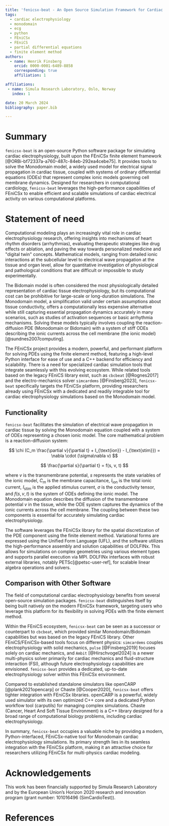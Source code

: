 ```yaml
---
title: 'fenicsx-beat - An Open Source Simulation Framework for Cardiac Electrophysiology'
tags:
  - cardiac electrophysiology
  - monodomain
  - ecg
  - python
  - FEniCSx
  - FEniCS
  - partial differential equations
  - finite element method
authors:
  - name: Henrik Finsberg
    orcid: 0000-0001-6489-8858
    corresponding: true
    affiliation: 1

affiliations:
 - name: Simula Research Laboratory, Oslo, Norway
   index: 1

date: 20 March 2024
bibliography: paper.bib

---
```


# Summary
`fenicsx-beat` is an open-source Python software package for simulating cardiac electrophysiology, built upon the FEniCSx finite element framework [@ORBi-bf72337a-a760-487c-84eb-292ea4cebe75]. It provides tools to solve the Monodomain model, a widely used model for electrical signal propagation in cardiac tissue, coupled with systems of ordinary differential equations (ODEs) that represent complex ionic models governing cell membrane dynamics. Designed for researchers in computational cardiology, `fenicsx-beat` leverages the high-performance capabilities of FEniCSx to enable efficient and scalable simulations of cardiac electrical activity on various computational platforms.


# Statement of need
Computational modeling plays an increasingly vital role in cardiac electrophysiology research, offering insights into mechanisms of heart rhythm disorders (arrhythmias), evaluating therapeutic strategies like drug effects or ablation, and paving the way towards personalized medicine and "digital twin" concepts. Mathematical models, ranging from detailed ionic interactions at the subcellular level to electrical wave propagation at the tissue and organ level, allow for quantitative investigation of physiological and pathological conditions that are difficult or impossible to study experimentally.

The Bidomain model is often considered the most physiologically detailed representation of cardiac tissue electrophysiology, but its computational cost can be prohibitive for large-scale or long-duration simulations. The Monodomain model, a simplification valid under certain assumptions about tissue conductivity, offers a computationally less expensive alternative while still capturing essential propagation dynamics accurately in many scenarios, such as studies of activation sequences or basic arrhythmia mechanisms. Solving these models typically involves coupling the reaction-diffusion PDE (Monodomain or Bidomain) with a system of stiff ODEs describing the ionic currents across the cell membrane (the ionic model) [@sundnes2007computing].

The FEniCSx project provides a modern, powerful, and performant platform for solving PDEs using the finite element method, featuring a high-level Python interface for ease of use and a C++ backend for efficiency and scalability. There is a need for specialized cardiac simulation tools that integrate seamlessly with this evolving ecosystem. While related tools based on the legacy FEniCS library exist, such as `cbcbeat` [@Rognes2017] and the electro-mechanics solver `simcardems` [@Finsberg2023], `fenicsx-beat` specifically targets the FEniCSx platform, providing researchers already using FEniCSx with a dedicated and readily integrable tool for cardiac electrophysiology simulations based on the Monodomain model.


## Functionality
`fenicsx-beat` facilitates the simulation of electrical wave propagation in cardiac tissue by solving the Monodomain equation coupled with a system of ODEs representing a chosen ionic model. The core mathematical problem is a reaction-diffusion system:

$$
\chi (C_m \frac{\partial v}{\partial t} + I_{\text{ion}}  - I_{\text{stim}}) = \nabla \cdot (\sigma\nabla v)
$$

$$
\frac{\partial s}{\partial t} = f(s, v, t)
$$


where $v$ is the transmembrane potential, $s$ represents the state variables of the ionic model, $C_m$ is the membrane capacitance, $I_{\text{ion}}$ is the total ionic current, $I_{\text{stim}}$ is the applied stimulus current, $\sigma$ is the conductivity tensor, and $f(s, v, t)$ is the system of ODEs defining the ionic model. The Monodomain equation describes the diffusion of the transmembrane potential $v$ in the tissue, while the ODE system captures the dynamics of the ionic currents across the cell membrane. The coupling between these two components is essential for accurately simulating cardiac electrophysiology.

The software leverages the FEniCSx library for the spatial discretization of the PDE component using the finite element method. Variational forms are expressed using the Unified Form Language (UFL), and the software utilizes the high-performance assembly and solution capabilities of DOLFINx. This allows for simulations on complex geometries using various element types and supports parallel execution via MPI. DOLFINx interfaces with robust external libraries, notably PETSc[@petsc-user-ref], for scalable linear algebra operations and solvers.

## Comparison with Other Software
The field of computational cardiac electrophysiology benefits from several open-source simulation packages. `fenicsx-beat` distinguishes itself by being built natively on the modern FEniCSx framework, targeting users who leverage this platform for its flexibility in solving PDEs with the finite element method.

Within the FEniCS ecosystem, `fenicsx-beat` can be seen as a successor or counterpart to `cbcbeat`, which provided similar Monodomain/Bidomain capabilities but was based on the legacy FEniCS library. Other FEniCS/FEniCSx-based tools focus on different physics: `simcardems` couples electrophysiology with solid mechanics, `pulse` [@Finsberg2019] focuses solely on cardiac mechanics, and `Ambit` [@Hirschvogel2024] is a newer multi-physics solver primarily for cardiac mechanics and fluid-structure interaction (FSI), although future electrophysiology capabilities are envisioned. `fenicsx-beat` provides a dedicated, up-to-date electrophysiology solver within this FEniCSx environment.

Compared to established standalone simulators like openCARP [@plank2021opencarp] or Chaste [@Cooper2020], `fenicsx-beat` offers tighter integration with FEniCSx libraries. openCARP is a powerful, widely used simulator with its own optimized C++ core and a dedicated Python workflow tool (carputils) for managing complex simulations. Chaste (Cancer, Heart And Soft Tissue Environment) is a C++ library designed for a broad range of computational biology problems, including cardiac electrophysiology.

In summary, `fenicsx-beat` occupies a valuable niche by providing a modern, Python-interfaced, FEniCSx-native tool for Monodomain cardiac electrophysiology simulations. Its primary strength lies in its seamless integration with the FEniCSx platform, making it an attractive choice for researchers utilizing FEniCSx for multi-physics cardiac modeling.

# Acknowledgements
This work has been financially supported by Simula Research Laboratory and by the European Union’s Horizon 2020 research and innovation program (grant number: 101016496 (SimCardioTest)).

# References
